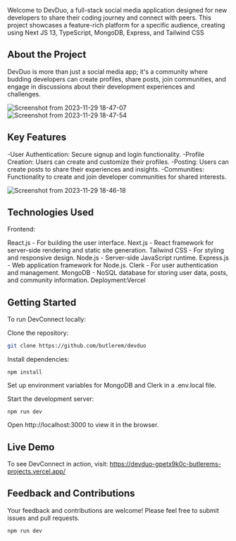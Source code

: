Welcome to DevDuo, a full-stack social media application designed for new developers to share their coding journey and connect with peers. This project showcases a feature-rich platform for a specific audience, creating using Next JS 13, TypeScript, MongoDB, Express, and Tailwind CSS

## About the Project
DevDuo is more than just a social media app; it's a community where budding developers can create profiles, share posts, join communities, and engage in discussions about their development experiences and challenges.

![Screenshot from 2023-11-29 18-47-07](https://github.com/butlerem/devduo/assets/130527417/78a842c6-124b-4ba2-88b5-b16f9e940c88)
![Screenshot from 2023-11-29 18-47-54](https://github.com/butlerem/devduo/assets/130527417/ab262a15-fe15-457e-9988-785fdf822e20)

## Key Features
-User Authentication: Secure signup and login functionality.
-Profile Creation: Users can create and customize their profiles.
-Posting: Users can create posts to share their experiences and insights.
-Communities: Functionality to create and join developer communities for shared interests.

![Screenshot from 2023-11-29 18-46-18](https://github.com/butlerem/devduo/assets/130527417/9eb4085d-830e-4316-9b51-d5ed091e7aa8)


## Technologies Used

Frontend:

React.js - For building the user interface.
Next.js - React framework for server-side rendering and static site generation.
Tailwind CSS - For styling and responsive design.
Node.js - Server-side JavaScript runtime.
Express.js - Web application framework for Node.js.
Clerk - For user authentication and management.
MongoDB - NoSQL database for storing user data, posts, and community information.
Deployment:Vercel 

## Getting Started
To run DevConnect locally:

Clone the repository:

```bash
git clone https://github.com/butlerem/devduo
```
Install dependencies:

```npm install```

Set up environment variables for MongoDB and Clerk in a .env.local file.

Start the development server:

```npm run dev```

Open http://localhost:3000 to view it in the browser.

## Live Demo
To see DevConnect in action, visit: https://devduo-gpetx9k0c-butlerems-projects.vercel.app/

## Feedback and Contributions
Your feedback and contributions are welcome! Please feel free to submit issues and pull requests.

```bash
npm run dev
```
